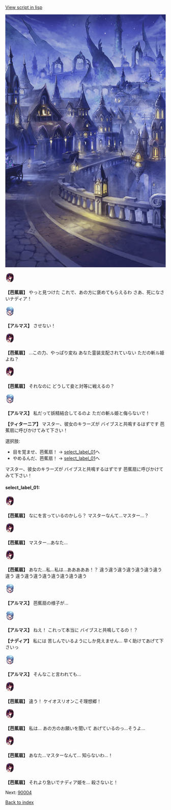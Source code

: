 [View script in lisp](../scripts/100102051.txt)

![101_city_night3.png](../images/backgrounds/101_city_night3.png)

<img src="../images/units/3500811.png" alt="3500811.png" height="34"/>

**【芭蕉扇】**
やっと見つけた
これで、あの方に褒めてもらえるわ
さあ、死になさいナディア！

<img src="../images/units/3103811.png" alt="3103811.png" height="34"/>

**【アルマス】**
させない！

<img src="../images/units/3500811.png" alt="3500811.png" height="34"/>

**【芭蕉扇】**
…この力、やっぱり変ね
あなた霊装支配されていない
ただの斬ル姫よね？

<img src="../images/units/3500811.png" alt="3500811.png" height="34"/>

**【芭蕉扇】**
それなのに
どうして妾と対等に戦えるの？

<img src="../images/units/3103811.png" alt="3103811.png" height="34"/>

**【アルマス】**
私だって妖精結合してるのよ
ただの斬ル姫と侮らないで！

**【ティターニア】**
マスター、彼女のキラーズが
バイブスと共鳴するはずです
芭蕉扇に呼びかけてみて下さい！

選択肢:
- 目を覚ませ、芭蕉扇！ → [select_label_01](#select_label_01)へ
- やめるんだ、芭蕉扇！ → [select_label_01](#select_label_01)へ

マスター、彼女のキラーズが
バイブスと共鳴するはずです
芭蕉扇に呼びかけてみて下さい！

#### select_label_01:

<img src="../images/units/3500811.png" alt="3500811.png" height="34"/>

**【芭蕉扇】**
なにを言っているのかしら？
マスターなんて…マスター…？

<img src="../images/units/3500811.png" alt="3500811.png" height="34"/>

**【芭蕉扇】**
マスター…あなた…

<img src="../images/units/3500811.png" alt="3500811.png" height="34"/>

**【芭蕉扇】**
あなた…私…私は…あああああ！？
違う違う違う違う違う違う違う違う
違う違う違う違う違う違う違う違う

<img src="../images/units/3103811.png" alt="3103811.png" height="34"/>

**【アルマス】**
芭蕉扇の様子が…

<img src="../images/units/3103811.png" alt="3103811.png" height="34"/>

**【アルマス】**
ねえ！
これって本当に
バイブスと共鳴してるの！？

**【ナディア】**
私には
苦しんでいるようにしか見えません…
早く助けてあげて下さいっ

<img src="../images/units/3103811.png" alt="3103811.png" height="34"/>

**【アルマス】**
そんなこと言われても…

<img src="../images/units/3500811.png" alt="3500811.png" height="34"/>

**【芭蕉扇】**
違う！
ケイオスリオンこそ理想郷！

<img src="../images/units/3500811.png" alt="3500811.png" height="34"/>

**【芭蕉扇】**
私は…
あの方のお願いを聞いて
あげているのっ…そうよ…

<img src="../images/units/3500811.png" alt="3500811.png" height="34"/>

**【芭蕉扇】**
あなた…マスターなんて…
知らないわ…！

<img src="../images/units/3500811.png" alt="3500811.png" height="34"/>

**【芭蕉扇】**
それより急いでナディア姫を…
殺さないと！


Next: [90004](90004.md)

[Back to index](index.md)
